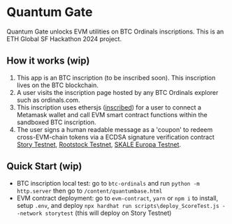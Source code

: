 # Quantum Gate 
Quantum Gate unlocks EVM utilities on BTC Ordinals inscriptions. This is an ETH Global SF Hackathon 2024 project.

## How it works (wip)
1. This app is an BTC inscription (to be inscribed soon). This inscription lives on the BTC blockchain.
2. A user visits the inscription page hosted by any BTC Ordinals explorer such as ordinals.com.
3. This inscription uses ethersjs ([inscribed](https://ordinals.com/inscription/10d92ec11b31ea21752ac46781d109bcf53bba04ae9b1044747057335c77ef9ci0)) for a user to connect a Metamask wallet and call EVM smart contract functions within the sandboxed BTC inscription.
4. The user signs a human readable message as a 'coupon' to redeem cross-EVM-chain tokens via a ECDSA signature verification contract [Story Testnet](https://testnet.storyscan.xyz/address/0x36b27c1C110856B1eB0Eae44E33cC62c97e556b5), [Rootstock Testnet](https://explorer.testnet.rootstock.io/address/0x36b27c1c110856b1eb0eae44e33cc62c97e556b5), [SKALE Europa Testnet](https://juicy-low-small-testnet.explorer.testnet.skalenodes.com/address/0x36b27c1C110856B1eB0Eae44E33cC62c97e556b5).

## Quick Start (wip)
- BTC inscription local test: go to `btc-ordinals` and run `python -m http.server` then go to `/content/quantumbase.html`
- EVM contract deployment: go to `evm-contract`, `yarn` or `npm i` to install, setup `.env`, and deploy `npx hardhat run scripts\deploy_ScoreTest.js --network storytest` (this will deploy on Story Testnet)